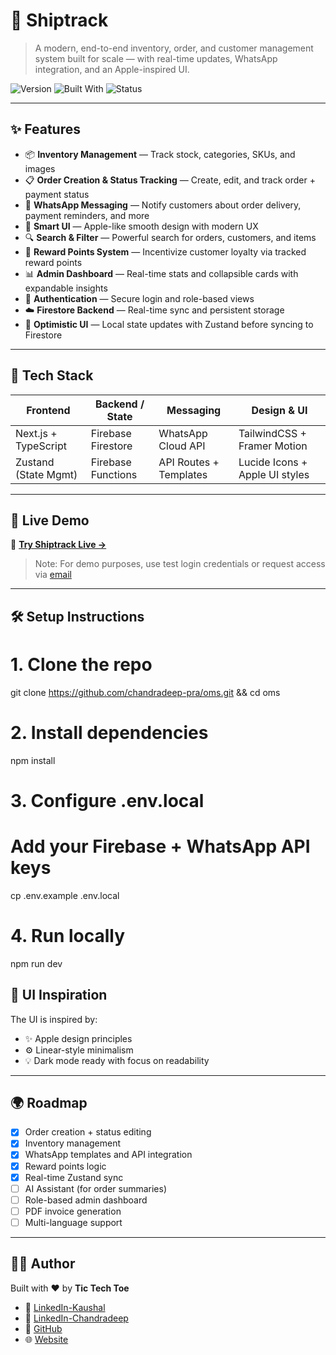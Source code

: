 # 🚢 Shiptrack

> A modern, end-to-end inventory, order, and customer management system built for scale — with real-time updates, WhatsApp integration, and an Apple-inspired UI.

![Version](https://img.shields.io/badge/version-1.0.0-blue)
![Built With](https://img.shields.io/badge/built%20with-Next.js%20%7C%20TypeScript%20%7C%20Zustand%20%7C%20Firebase-9cf)
![Status](https://img.shields.io/badge/status-in%20progress-orange)

---

## ✨ Features

- 📦 **Inventory Management** — Track stock, categories, SKUs, and images
- 📋 **Order Creation & Status Tracking** — Create, edit, and track order + payment status
- 💬 **WhatsApp Messaging** — Notify customers about order delivery, payment reminders, and more
- 🧠 **Smart UI** — Apple-like smooth design with modern UX
- 🔍 **Search & Filter** — Powerful search for orders, customers, and items
- 🎁 **Reward Points System** — Incentivize customer loyalty via tracked reward points
- 📊 **Admin Dashboard** — Real-time stats and collapsible cards with expandable insights
- 🔐 **Authentication** — Secure login and role-based views
- ☁️ **Firestore Backend** — Real-time sync and persistent storage
- 🧰 **Optimistic UI** — Local state updates with Zustand before syncing to Firestore

---

## 🔧 Tech Stack

| Frontend          | Backend / State         | Messaging           | Design & UI            |
|-------------------|-------------------------|----------------------|-------------------------|
| Next.js + TypeScript | Firebase Firestore     | WhatsApp Cloud API   | TailwindCSS + Framer Motion |
| Zustand (State Mgmt) | Firebase Functions     | API Routes + Templates | Lucide Icons + Apple UI styles |

---

## 🚀 Live Demo

🔗 [**Try Shiptrack Live →**](https://oms-delta.vercel.app)

> Note: For demo purposes, use test login credentials or request access via [email](mailto:chandradeepp611@gmail.com)

---



## 🛠 Setup Instructions

# 1. Clone the repo
git clone https://github.com/chandradeep-pra/oms.git && cd oms

# 2. Install dependencies
npm install

# 3. Configure .env.local
# Add your Firebase + WhatsApp API keys
cp .env.example .env.local

# 4. Run locally
npm run dev


## 🧱 UI Inspiration

The UI is inspired by:

- ✨ Apple design principles  
- ⚙️ Linear-style minimalism  
- 💡 Dark mode ready with focus on readability  

---

## 🌍 Roadmap

- [x] Order creation + status editing  
- [x] Inventory management  
- [x] WhatsApp templates and API integration  
- [x] Reward points logic  
- [x] Real-time Zustand sync  
- [ ] AI Assistant (for order summaries)  
- [ ] Role-based admin dashboard  
- [ ] PDF invoice generation  
- [ ] Multi-language support  

---

## 👨‍💻 Author

Built with ❤️ by **Tic Tech Toe**

- 💼 [LinkedIn-Kaushal](https://linkedin.com/in/knowkaushalagarwal)  
- 💼 [LinkedIn-Chandradeep](https://linkedin.com/in/chandradeepprasad)  
- 🐙 [GitHub](https://github.com/Chandradeep-Pra)  
- 🌐 [Website](https://Tic-Tech-Toe.com)  

